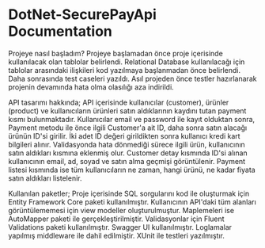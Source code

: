 # DotNet-SecurePayApi Documentation

Projeye nasıl başladım?
  Projeye başlamadan önce proje içerisinde kullanılacak olan tablolar belirlendi. Relational Database kullanılacağı için
 tablolar arasındaki ilişkileri kod yazılmaya başlanmadan önce belirlendi. Daha sonrasında test caseleri yazıldı. Asıl projeden
 önce testler hazırlanarak projenin devamında hata olma olasılığı aza indirildi.
 
API tasarımı hakkında;
  API içerisinde kullanıcılar (customer), ürünler (product) ve kullanıcıların ürünleri satın aldıklarının kaydını tutan payment kısmı bulunmaktadır.
 Kullanıcılar email ve password ile kayıt olduktan sonra, Payment metodu ile önce ilgili Customer'a ait ID, daha sonra satın alacağı ürünün ID'si girilir.
 İki adet ID değeri girildikten sonra kullanıcı kredi kart bilgileri alınır. Validasyonda hata dönmediği sürece ilgili ürün, kullanıcının satın aldıkları
 kısmına eklenmiş olur.
  Customer detay kısmında ID'si alınan kullanıcının email, ad, soyad ve satın alma geçmişi görüntülenir. Payment listesi kısmında ise tüm kullanıcıların 
  ne zaman, hangi ürünü, ne kadar fiyata satın aldıkları listelenir.
    
 Kullanılan paketler;
  Proje içerisinde SQL sorgularını kod ile oluşturmak için Entity Framework Core paketi kullanılmıştır.
  Kullanıcının API'daki tüm alanları görüntülememesi için view modeller oluşturulmuştur. Maplemeleri ise AutoMapper paketi ile gerçekleştirilmiştir.
  Validasyonlar için Fluent Validations paketi kullanılmıştır.
  Swagger UI kullanılmıştır.
  Loglamalar yapılmış middleware ile dahil edilmiştir.
  XUnit ile testleri yazılmıştır.
